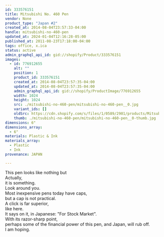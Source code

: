 ```yaml
---
id: 333576151
title: Mitsubishi No. 460 Pen
vendor: None
product_type: "Japan #2"
created_at: 2014-08-04T23:57:33-04:00
handle: mitsubishi-no-460-pen
updated_at: 2024-01-04T12:16:28-05:00
published_at: 2011-08-23T17:18:00-04:00
tags: office, x.ica
status: active
admin_graphql_api_id: gid://shopify/Product/333576151
images:
  - id: 776912655
    alt: ""
    position: 1
    product_id: 333576151
    created_at: 2014-08-04T23:57:35-04:00
    updated_at: 2014-08-04T23:57:35-04:00
    admin_graphql_api_id: gid://shopify/ProductImage/776912655
    width: 1024
    height: 1024
    src: ./mitsubishi-no-460-pen/mitsubishi-no-460-pen__0.jpg
    variant_ids: []
    oldSrc: https://cdn.shopify.com/s/files/1/0589/2901/products/Mitsubishi-No-460-Pens-black.jpeg?v=1407211055
    thumb: ./mitsubishi-no-460-pen/mitsubishi-no-460-pen__0-thumb.jpg
dimensions: 6"
dimensions_array:
  - 6"
materials: Plastic & Ink
materials_array:
  - Plastic
  - Ink
provenance: JAPAN

---
```


This pen looks like nothing but  
Actually,  
it is something.  
Look around you.  
Most inexpensive pens today have caps,  
but a cap is not practical.  
A click is far superior,  
like here.  
It says on it, in Japanese: "For Stock Market".  
With its razor-sharp point,  
perhaps some of the financial power of this pen, and Japan, will rub off.  
I am hoping.